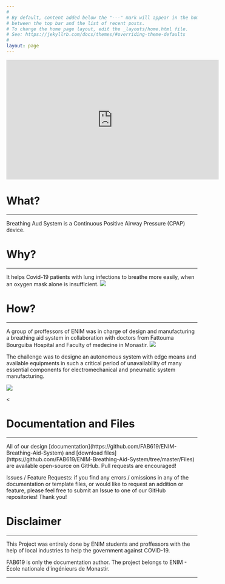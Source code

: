 ```yaml
---
#
# By default, content added below the "---" mark will appear in the home page
# between the top bar and the list of recent posts.
# To change the home page layout, edit the _layouts/home.html file.
# See: https://jekyllrb.com/docs/themes/#overriding-theme-defaults
#
layout: page
---
```


<iframe width="560" height="315" src="https://www.youtube.com/embed/TEMpHAH33gs" frameborder="0" allow="accelerometer; autoplay; encrypted-media; gyroscope; picture-in-picture" allowfullscreen></iframe>


# What?
<hr />
Breathing Aud System is a Continuous Positive Airway Pressure (CPAP) device.




# Why?
<hr />
It helps Covid-19 patients with lung infections to breathe more easily, when an oxygen mask alone is insufficient.

<img src="/ENIM-Breathing-Aid-System/assets/Media/3.jpeg">


# How?
<hr />
A group of proffessors of ENIM was in charge of design and manufacturing a breathing aid system in collaboration with doctors from Fattouma Bourguiba Hospital and Faculty of medecine in Monastir.

<img src="/ENIM-Breathing-Aid-System/assets/Media/1.jpg">


The challenge was to designe an autonomous system with edge means and available equipments in such a critical period of unavailability of many essential components for electromechanical and pneumatic system manufacturing.


<img src="/ENIM-Breathing-Aid-System/assets/Media/2.jpg">



<

# Documentation and Files
<hr />
All of our design [documentation](https://github.com/FAB619/ENIM-Breathing-Aid-System) and [download files](https://github.com/FAB619/ENIM-Breathing-Aid-System/tree/master/Files) are available open-source on GitHub. Pull requests are encouraged!

Issues / Feature Requests: if you find any errors / omissions in any of the documentation or template files, or would like to request an addition or feature, please feel free to submit an Issue to one of our GitHub repositories! Thank you!




# Disclaimer
<hr />

This Project was entirely done by ENIM students and proffessors with the help of local industries to help the government against COVID-19.

FAB619 is only the documentation author. The project belongs to ENIM - École nationale d'ingénieurs de Monastir.




<hr />
